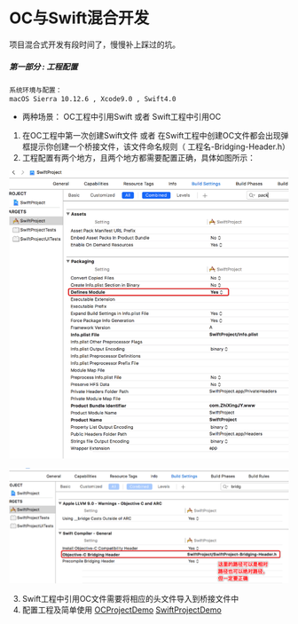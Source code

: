 # OC与Swift混合开发

项目混合式开发有段时间了，慢慢补上踩过的坑。

##### 第一部分 : 工程配置

```
系统环境与配置：
macOS Sierra 10.12.6 , Xcode9.0 , Swift4.0
```

* 两种场景： OC工程中引用Swift  或者 Swift工程中引用OC
1. 在OC工程中第一次创建Swift文件 或者 在Swift工程中创建OC文件都会出现弹框提示你创建一个桥接文件，该文件命名规则（ 工程名-Bridging-Header.h）
2. 工程配置有两个地方，且两个地方都需要配置正确，具体如图所示：


![image](https://github.com/itwyhuaing/Swift-WYH/blob/master/OC与Swift混合开发/image/1.png)


![image](https://github.com/itwyhuaing/Swift-WYH/blob/master/OC与Swift混合开发/image/2.png)


3. Swift工程中引用OC文件需要将相应的头文件导入到桥接文件中
4. 配置工程及简单使用 [OCProjectDemo](https://github.com/itwyhuaing/Swift-WYH/tree/master/OC与Swift混合开发/OCProject)    [SwiftProjectDemo](https://github.com/itwyhuaing/Swift-WYH/tree/master/OC与Swift混合开发/SwiftProject)
